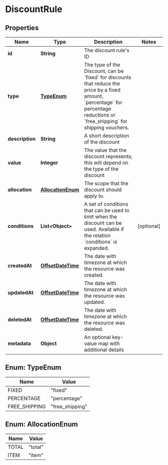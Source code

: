 # DiscountRule

## Properties
Name | Type | Description | Notes
------------ | ------------- | ------------- | -------------
**id** | **String** | The discount rule&#x27;s ID | 
**type** | [**TypeEnum**](#TypeEnum) | The type of the Discount, can be &#x60;fixed&#x60; for discounts that reduce the price by a fixed amount, &#x60;percentage&#x60; for percentage reductions or &#x60;free_shipping&#x60; for shipping vouchers. | 
**description** | **String** | A short description of the discount | 
**value** | **Integer** | The value that the discount represents; this will depend on the type of the discount | 
**allocation** | [**AllocationEnum**](#AllocationEnum) | The scope that the discount should apply to. | 
**conditions** | **List&lt;Object&gt;** | A set of conditions that can be used to limit when  the discount can be used. Available if the relation &#x60;conditions&#x60; is expanded. |  [optional]
**createdAt** | [**OffsetDateTime**](OffsetDateTime.md) | The date with timezone at which the resource was created. | 
**updatedAt** | [**OffsetDateTime**](OffsetDateTime.md) | The date with timezone at which the resource was updated. | 
**deletedAt** | [**OffsetDateTime**](OffsetDateTime.md) | The date with timezone at which the resource was deleted. | 
**metadata** | **Object** | An optional key-value map with additional details | 

<a name="TypeEnum"></a>
## Enum: TypeEnum
Name | Value
---- | -----
FIXED | &quot;fixed&quot;
PERCENTAGE | &quot;percentage&quot;
FREE_SHIPPING | &quot;free_shipping&quot;

<a name="AllocationEnum"></a>
## Enum: AllocationEnum
Name | Value
---- | -----
TOTAL | &quot;total&quot;
ITEM | &quot;item&quot;
